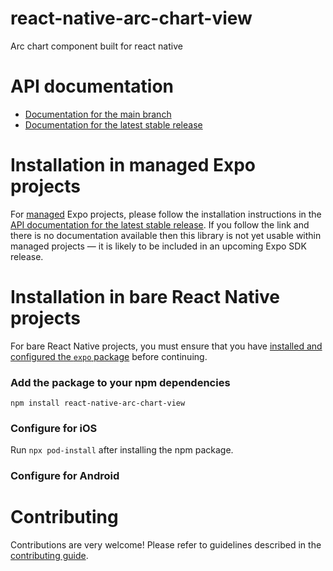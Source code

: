 # react-native-arc-chart-view

Arc chart component built for react native

# API documentation

- [Documentation for the main branch](https://github.com/expo/expo/blob/main/docs/pages/versions/unversioned/sdk/react-native-arc-chart-view.md)
- [Documentation for the latest stable release](https://docs.expo.dev/versions/latest/sdk/react-native-arc-chart-view/)

# Installation in managed Expo projects

For [managed](https://docs.expo.dev/archive/managed-vs-bare/) Expo projects, please follow the installation instructions in the [API documentation for the latest stable release](#api-documentation). If you follow the link and there is no documentation available then this library is not yet usable within managed projects &mdash; it is likely to be included in an upcoming Expo SDK release.

# Installation in bare React Native projects

For bare React Native projects, you must ensure that you have [installed and configured the `expo` package](https://docs.expo.dev/bare/installing-expo-modules/) before continuing.

### Add the package to your npm dependencies

```
npm install react-native-arc-chart-view
```

### Configure for iOS

Run `npx pod-install` after installing the npm package.


### Configure for Android



# Contributing

Contributions are very welcome! Please refer to guidelines described in the [contributing guide]( https://github.com/expo/expo#contributing).
